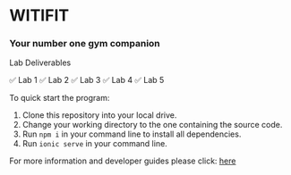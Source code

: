# WITIFIT 
### Your number one gym companion

Lab Deliverables 

✅ Lab 1
✅ Lab 2
✅ Lab 3
✅ Lab 4
✅ Lab 5

To quick start the program:
1. Clone this repository into your local drive.
2. Change your working directory to the one containing the source code.
3. Run `npm i` in your command line to install all dependencies.
4. Run `ionic serve` in your command line.

For more information and developer guides please click: [here](womenintech/docs/readme.md)
